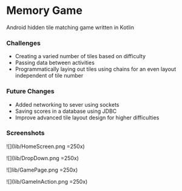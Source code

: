 # Memory Game

Android hidden tile matching game written in Kotlin

### Challenges

- Creating a varied number of tiles based on difficulty
- Passing data between activities
- Programmatically laying out tiles using chains for an even layout independent of tile number

### Future Changes

- Added networking to sever using sockets
- Saving scores in a database using JDBC
- Improve advanced tile layout design for higher difficulties

### Screenshots

![](lib/HomeScreen.png =250x)

![](lib/DropDown.png =250x)

![]lib/GamePage.png =250x)

![](lib/GameInAction.png =250x)
